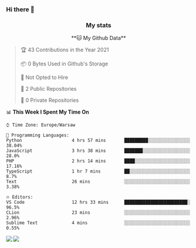 ### Hi there 👋

<!--
**DamianKocjan/DamianKocjan** is a ✨ _special_ ✨ repository because its `README.md` (this file) appears on your GitHub profile.

Here are some ideas to get you started:

- 🔭 I’m currently working on ...
- 🌱 I’m currently learning ...
- 👯 I’m looking to collaborate on ...
- 🤔 I’m looking for help with ...
- 💬 Ask me about ...
- 📫 How to reach me: ...
- 😄 Pronouns: ...
- ⚡ Fun fact: ...
-->

<h3 align="center">My stats</h3>

<p align="center">
    <!--START_SECTION:waka-->
**🐱 My Github Data** 

> 🏆 43 Contributions in the Year 2021
 > 
> 📦 0 Bytes Used in Github's Storage 
 > 
> 🚫 Not Opted to Hire
 > 
> 📜 2 Public Repositories 
 > 
> 🔑 0 Private Repositories  
 > 
📊 **This Week I Spent My Time On** 

```text
⌚︎ Time Zone: Europe/Warsaw

💬 Programming Languages: 
Python                   4 hrs 57 mins       █████████░░░░░░░░░░░░░░░░   38.04% 
JavaScript               3 hrs 38 mins       ███████░░░░░░░░░░░░░░░░░░   28.0% 
PHP                      2 hrs 14 mins       ████░░░░░░░░░░░░░░░░░░░░░   17.16% 
TypeScript               1 hr 7 mins         ██░░░░░░░░░░░░░░░░░░░░░░░   8.7% 
Text                     26 mins             ░░░░░░░░░░░░░░░░░░░░░░░░░   3.38%

🔥 Editors: 
VS Code                  12 hrs 33 mins      ████████████████████████░   96.5% 
CLion                    23 mins             ░░░░░░░░░░░░░░░░░░░░░░░░░   2.96% 
Sublime Text             4 mins              ░░░░░░░░░░░░░░░░░░░░░░░░░   0.55%

```


<!--END_SECTION:waka-->
</p>

<img align="left" src="https://github-readme-stats.vercel.app/api?username=DamianKocjan&&layout=compact&count_private=true&show_icons=true&hide_border=true&include_all_commits=true&bg_color=0D1117&title_color=FFFFFF&text_color=FFFFFF&icon_color=FFFFFF">
<img align="left" src="https://github-readme-stats.vercel.app/api/top-langs/?username=DamianKocjan&layout=compact&hide_border=true&card_width=250&bg_color=0D1117&title_color=FFFFFF&text_color=FFFFFF&icon_color=FFFFFF">
